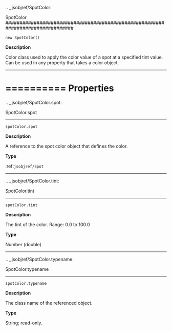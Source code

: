 .. _jsobjref/SpotColor:

SpotColor
################################################################################

``new SpotColor()``

**Description**

Color class used to apply the color value of a spot at a specified tint value. Can be used in any property that takes a color object.

----

==========
Properties
==========

.. _jsobjref/SpotColor.spot:

SpotColor.spot
********************************************************************************

``spotColor.spot``

**Description**

A reference to the spot color object that defines the color.

**Type**

:ref:`jsobjref/Spot`

----

.. _jsobjref/SpotColor.tint:

SpotColor.tint
********************************************************************************

``spotColor.tint``

**Description**

The tint of the color. Range: 0.0 to 100.0

**Type**

Number (double)

----

.. _jsobjref/SpotColor.typename:

SpotColor.typename
********************************************************************************

``spotColor.typename``

**Description**

The class name of the referenced object.

**Type**

String; read-only.
